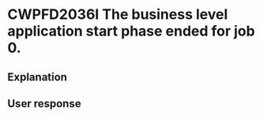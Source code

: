 # CWPFD2036I The business level application start phase ended for job 0.

## Explanation

## User response